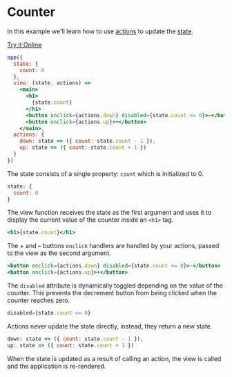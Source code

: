 # Counter

In this example we'll learn how to use [actions](/docs/actions.md) to update the [state](/docs/state.md).

[Try it Online](https://codepen.io/hyperapp/pen/zNxZLP?editors=0010)

```jsx
app({
  state: {
    count: 0
  },
  view: (state, actions) =>
    <main>
      <h1>
        {state.count}
      </h1>
      <button onclick={actions.down} disabled={state.count <= 0}>—</button>
      <button onclick={actions.up}>+</button>
    </main>,
  actions: {
    down: state => ({ count: state.count - 1 }),
    up: state => ({ count: state.count + 1 })
  }
})
```

The state consists of a single property: `count` which is initialized to 0.

```jsx
state: {
  count: 0
}
```

The view function receives the state as the first argument and uses it to display the current value of the counter inside an `<h1>` tag.

```jsx
<h1>{state.count}</h1>
```

The + and – buttons `onclick` handlers are handled by your actions, passed to the view as the second argument.

```jsx
<button onclick={actions.down} disabled={state.count <= 0}>-</button>
<button onclick={actions.up}>+</button>
```

The `disabled` attribute is dynamically toggled depending on the value of the counter. This prevents the decrement button from being clicked when the counter reaches zero.

```jsx
disabled={state.count <= 0}
```

Actions never update the state directly, instead, they return a new state.

```jsx
down: state => ({ count: state.count - 1 }),
up: state => ({ count: state.count + 1 })
```

When the state is updated as a result of calling an action, the view is called and the application is re-rendered.
